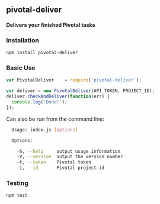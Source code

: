 ## pivotal-deliver
#### Delivers your finished Pivotal tasks

### Installation
```bash
npm install pivotal-deliver
```

### Basic Use
```javascript
var PivotalDeliver    = require('pivotal-deliver');

var deliver = new PivotalDeliver(API_TOKEN, PROJECT_ID);
deliver.checkAndDeliver(function(err) {
  console.log('Done!');
});
```

Can also be run from the command line: 

```bash
  Usage: index.js [options]

  Options:

    -h, --help     output usage information
    -V, --version  output the version number
    -t, --token    Pivotal token
    -i, --id       Pivotal project id
```


### Testing
```bash
npm test
```